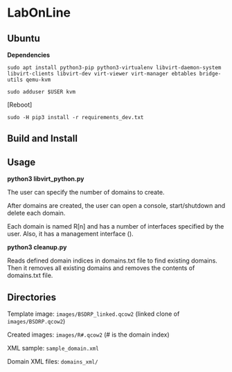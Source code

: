 # LabOnLine


## Ubuntu


**Dependencies**

`sudo apt install python3-pip python3-virtualenv libvirt-daemon-system libvirt-clients libvirt-dev virt-viewer virt-manager ebtables bridge-utils qemu-kvm`

`sudo adduser $USER kvm`

[Reboot]

`sudo -H pip3 install -r requirements_dev.txt`


## Build and Install


## Usage

**python3 libvirt_python.py**

The user can specify the number of domains to create.

After domains are created, the user can open a console, start/shutdown and delete each domain.

Each domain is named R[n] and has a number of interfaces specified by the user. Also, it has a management interface ().

**python3 cleanup.py**

Reads defined domain indices in domains.txt file to find existing domains.
Then it removes all existing domains and removes the contents of domains.txt file.


## Directories

Template image: `images/BSDRP_linked.qcow2` (linked clone of `images/BSDRP.qcow2`)

Created images: `images/R#.qcow2`   (# is the domain index)

XML sample: `sample_domain.xml`

Domain XML files: `domains_xml/`
